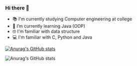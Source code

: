 ### Hi there 👋
- 📚 I'm currently studying Computer engineering at college
- 🌱 I’m currently learning Java (OOP) 
- 🤓 I'm familiar with data structure
- 💻 I'm familiar with C, Python and Java


[![Anurag's GitHub stats](https://github-readme-stats.vercel.app/api?username=Armaaaaaaaaaaaaaaaaaaaaaaaaaaando)](https://github.com/Armaaaaaaaaaaaaaaaaaaaaaaaaaaando/github-readme-stats)

![Anurag's GitHub stats](https://github-readme-stats.vercel.app/api?username=Armaaaaaaaaaaaaaaaaaaaaaaaaaaando&show_icons=true&theme=dark)
